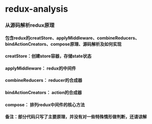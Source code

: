 # redux-analysis
### 从源码解析redux原理
#### 包含redux的creatStore、applyMiddleware、combineReducers、bindActionCreators、compose原理、源码解析及如何实现
#### creatStore：创建store容器，存储state状态
#### applyMiddleware： redux的中间件
#### combineReducers： reducer的合成器
#### bindActionCreators： action的合成器
#### compose： 排列redux中间件的核心方法

#### 备注：部分代码只写了主要原理，并没有对一些特殊情形做判断，还请谅解
